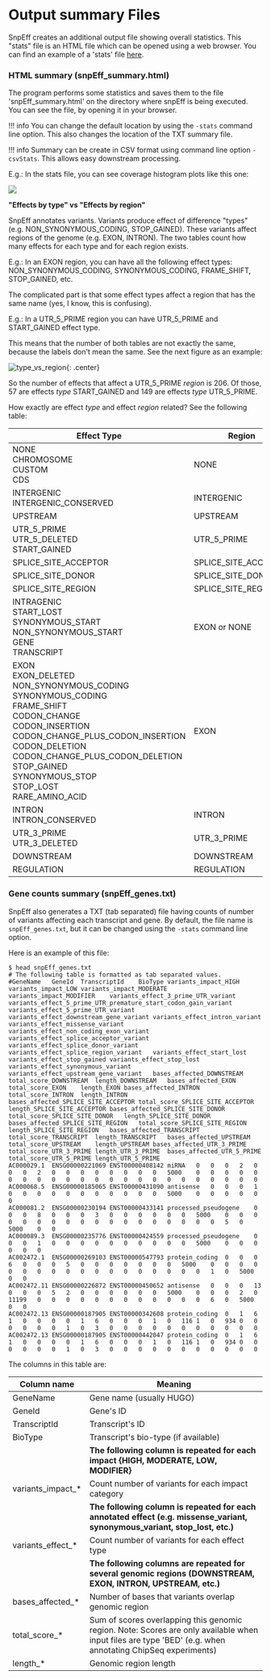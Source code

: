 # Output summary Files

SnpEff creates an additional output file showing overall statistics.
This "stats" file is an HTML file which can be opened using a web browser.
You can find an example of a 'stats' file [here](../adds/1kg.html).

### HTML summary (snpEff_summary.html)

The program performs some statistics and saves them to the file 'snpEff_summary.html' on the
directory where snpEff is being executed. You can see the file, by opening it in your browser.

!!! info
    You can change the default location by using the `-stats` command line option. This also changes the location of the TXT summary file.

!!! info
    Summary can be create in CSV format using command line option `-csvStats`. This allows easy downstream processing.

E.g.: In the stats file, you can see coverage histogram plots like this one:

![](http://chart.apis.google.com/chart?cht=bvg&chbh=8,4,2&chs=800x300&chxt=y,y,x,x&chg=11.0,40.0,3,2&chxp=1,50.0|3,50.0&chtt=Coverage+histogram&chxr=0,1.0,409.0|1,0.0,100.0|3,0.0,100.0&chxl=1:|Count|2:|1||||||||||11||||||||||21||||||||||31||||||||||41||||||||||51||||||||||61||||||||||76||||||||||3:|Coverage&chd=e:DNBSEfGaI9MKRSWZfXnrlwmZuE1wvW630e6O..638y3r7g8JsKxRlHgAkeZmY9XCR7PXRSOuOFMzNcIUJmHrHrFIFIFxEfCkDNDNBSBSB7BSB7BSApApApBSBSApAAAAAAAAAAAAAAAAAAAAAAAAAAAAAAAAAAAA)

**"Effects by type" vs "Effects by region"**

SnpEff annotates variants.
Variants produce effect of difference "types" (e.g. NON_SYNONYMOUS_CODING, STOP_GAINED).
These variants affect regions of the genome (e.g. EXON, INTRON).
The two tables count how many effects for each type and for each region exists.

E.g.: In an EXON region, you can have all the following effect types: NON_SYNONYMOUS_CODING, SYNONYMOUS_CODING, FRAME_SHIFT, STOP_GAINED, etc.

The complicated part is that some effect types affect a region that has the same name (yes, I know, this is confusing).

E.g.: In a UTR_5_PRIME region you can have UTR_5_PRIME and START_GAINED effect type.

This means that the number of both tables are not exactly the same, because the labels don't mean the same.
See the next figure as an example:

![type_vs_region](../images/type_vs_region.png){: .center}

So the number of effects that affect a UTR_5_PRIME *region* is 206. Of those, 57 are effects *type* START_GAINED and 149 are effects *type* UTR_5_PRIME.

How exactly are effect *type* and effect *region* related? See the following table:

Effect Type                                  | Region
-------------------------------------------- | ------
NONE<br>CHROMOSOME<br>CUSTOM<br>CDS          | NONE
INTERGENIC<br>INTERGENIC_CONSERVED           | INTERGENIC
UPSTREAM                                     | UPSTREAM
UTR_5_PRIME<br>UTR_5_DELETED<br>START_GAINED | UTR_5_PRIME
SPLICE_SITE_ACCEPTOR                         | SPLICE_SITE_ACCEPTOR
SPLICE_SITE_DONOR                            | SPLICE_SITE_DONOR
SPLICE_SITE_REGION                           | SPLICE_SITE_REGION
INTRAGENIC<br>START_LOST<br>SYNONYMOUS_START<br>NON_SYNONYMOUS_START<br>GENE<br>TRANSCRIPT | EXON or NONE
EXON<br>EXON_DELETED<br>NON_SYNONYMOUS_CODING<br>SYNONYMOUS_CODING<br>FRAME_SHIFT<br>CODON_CHANGE<br>CODON_INSERTION<br>CODON_CHANGE_PLUS_CODON_INSERTION<br>CODON_DELETION<br>CODON_CHANGE_PLUS_CODON_DELETION<br>STOP_GAINED<br>SYNONYMOUS_STOP<br> STOP_LOST<br>RARE_AMINO_ACID | EXON
INTRON<br>INTRON_CONSERVED                   | INTRON
UTR_3_PRIME<br>UTR_3_DELETED                 | UTR_3_PRIME
DOWNSTREAM                                   | DOWNSTREAM
REGULATION                                   | REGULATION

### Gene counts summary (snpEff_genes.txt)

SnpEff also generates a TXT (tab separated) file having counts of number of variants affecting each transcript and gene.
By default, the file name is `snpEff_genes.txt`, but it can be changed using the `-stats` command line option.

Here is an example of this file:
```
$ head snpEff_genes.txt
# The following table is formatted as tab separated values.
#GeneName	GeneId	TranscriptId	BioType	variants_impact_HIGH	variants_impact_LOW	variants_impact_MODERATE	variants_impact_MODIFIER	variants_effect_3_prime_UTR_variant	variants_effect_5_prime_UTR_premature_start_codon_gain_variant	variants_effect_5_prime_UTR_variant	variants_effect_downstream_gene_variant	variants_effect_intron_variant	variants_effect_missense_variant	variants_effect_non_coding_exon_variant	variants_effect_splice_acceptor_variant	variants_effect_splice_donor_variant	variants_effect_splice_region_variant	variants_effect_start_lost	variants_effect_stop_gained	variants_effect_stop_lost	variants_effect_synonymous_variant	variants_effect_upstream_gene_variant	bases_affected_DOWNSTREAM	total_score_DOWNSTREAM	length_DOWNSTREAM	bases_affected_EXON	total_score_EXON	length_EXON	bases_affected_INTRON	total_score_INTRON	length_INTRON	bases_affected_SPLICE_SITE_ACCEPTOR	total_score_SPLICE_SITE_ACCEPTOR	length_SPLICE_SITE_ACCEPTOR	bases_affected_SPLICE_SITE_DONOR	total_score_SPLICE_SITE_DONOR	length_SPLICE_SITE_DONOR	bases_affected_SPLICE_SITE_REGION	total_score_SPLICE_SITE_REGION	length_SPLICE_SITE_REGION	bases_affected_TRANSCRIPT	total_score_TRANSCRIPT	length_TRANSCRIPT	bases_affected_UPSTREAM	total_score_UPSTREAM	length_UPSTREAM	bases_affected_UTR_3_PRIME	total_score_UTR_3_PRIME	length_UTR_3_PRIME	bases_affected_UTR_5_PRIME	total_score_UTR_5_PRIME	length_UTR_5_PRIME
AC000029.1	ENSG00000221069	ENST00000408142	miRNA	0	0	0	2	0	0	0	2	0	0	0	0	0	0	0	0	5000	0	0	0	0	0	0	0	0	0	0	0	0	0	0	0	0	0	0	0	0	0	0	0
AC000068.5	ENSG00000185065	ENST00000431090	antisense	0	0	0	1	0	0	0	0	0	0	0	0	0	0	0	5000	0	0	0	0	0	0
AC000081.2	ENSG00000230194	ENST00000433141	processed_pseudogene	0	0	0	8	0	0	0	3	0	0	0	0	0	0	5000	0	0	0	0	0	0	0	0	0	0	0	0	0	0	0	0	0	0	5	0	5000	0	0
AC000089.3	ENSG00000235776	ENST00000424559	processed_pseudogene	0	0	0	1	0	0	0	0	0	0	0	0	0	0	5000	0	0	0	0	0	0
AC002472.1	ENSG00000269103	ENST00000547793	protein_coding	0	0	0	6	0	0	0	5	0	0	0	0	0	0	0	5000	0	0	0	0	0	0	0	0	0	0	0	0	0	0	0	0	0	0	1	0	5000	0	0
AC002472.11	ENSG00000226872	ENST00000450652	antisense	0	0	0	13	0	0	0	5	2	0	0	0	0	0	0	5000	0	0	0	2	0	11199	0	0	0	0	0	0	0	0	0	0	0	0	6	0	5000	0	0
AC002472.13	ENSG00000187905	ENST00000342608	protein_coding	0	1	6	1	0	0	0	0	1	6	0	0	0	1	0	116	1	0	934	0	0	0	0	0	0	1	0	3	0	0	0	0	0	0	0	0	0	0	0
AC002472.13	ENSG00000187905	ENST00000442047	protein_coding	0	1	6	1	0	0	0	0	1	6	0	0	0	1	0	116	1	0	934	0	0	0	0	0	0	1	0	3	0	0	0	0	0	0	0	0	0	0	0
```

The columns in this table are:

Column name        | Meaning
------------------ | ---------------
GeneName           | Gene name (usually HUGO)
GeneId             | Gene's ID
TranscriptId       | Transcript's ID
BioType            | Transcript's bio-type (if available)
&nbsp;             | **The following column is repeated for each impact {HIGH, MODERATE, LOW, MODIFIER}**
variants_impact_*  | Count number of variants for each impact category
&nbsp;             | **The following column is repeated for each annotated effect (e.g. missense_variant, synonymous_variant, stop_lost, etc.)**
 variants_effect_* | Count number of variants for each effect type
&nbsp;             | **The following columns are repeated for several genomic regions (DOWNSTREAM, EXON, INTRON, UPSTREAM, etc.)**
bases_affected_*   | Number of bases that variants overlap genomic region
total_score_*      | Sum of scores overlapping this genomic region. Note: Scores are only available when input files are type 'BED' (e.g. when annotating ChipSeq experiments)
length_*           | Genomic region length
